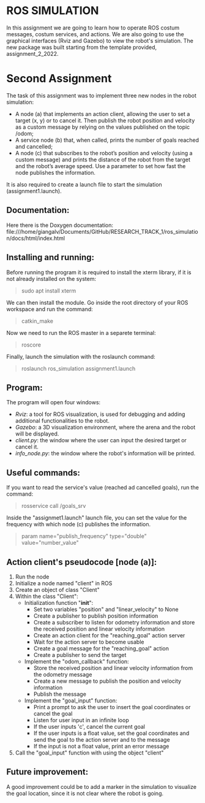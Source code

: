 ROS SIMULATION
===================

In this assignment we are going to learn how to operate ROS costum messages, costum services, and actions. We are also going to use the graphical interfaces (Rviz and Gazebo) to view the robot's simulation. The new package was built starting from the template provided, assignment_2_2022.

Second Assignment
===================
The task of this assignment was to implement three new nodes in the robot simulation:

* A node (a) that implements an action client, allowing the user to set a target (x, y) or to cancel it. Then publish the robot position and velocity as a custom message by relying on the values published on the topic /odom;
* A service node (b) that, when called, prints the number of goals reached and cancelled;
* A node (c) that subscribes to the robot’s position and velocity (using a custom message) and prints the distance of the robot from the target and the robot’s average speed. Use a parameter to set how fast the node publishes the information.

It is also required to create a launch file to start the simulation (assignment1.launch).

Documentation:
----------------

Here there is the Doxygen documentation: file:///home/giangalv/Documents/GitHub/RESEARCH_TRACK_1/ros_simulation/docs/html/index.html

Installing and running:
-----------------------

Before running the program it is required to install the xterm library, if it is not already installed on the system:

> sudo apt install xterm

We can then install the module. Go inside the root directory of your ROS workspace and run the command:

> catkin_make

Now we need to run the ROS master in a separete terminal:

> roscore

Finally, launch the simulation with the roslaunch command:

> roslaunch ros_simulation assignment1.launch

Program:
---------

The program will open four windows:

- *Rviz*: a tool for ROS visualization, is used for debugging and adding additional functionalities to the robot.
- *Gazebo*: a 3D visualization environment, where the arena and the robot will be displayed.
- *client.py*: the window where the user can input the desired target or cancel it.
- *info_node.py*: the window where the robot's information will be printed.

Useful commands:
------------------

If you want to read the service's value (reached ad cancelled goals), run the command:

> rosservice call /goals_srv

Inside the "assignmet1.launch" launch file, you can set the value for the frequency with which node (c) publishes the information.

> param name="publish_frequency" type="double" value="number_value" 

Action client's pseudocode [node (a)]:
----------------------------

1. Run the node
2. Initialize a node named "client" in ROS
3. Create an object of class "Client"
4. Within the class "Client":
   * Initialization function "__init__":
      - Set two variables "position" and "linear_velocity" to None
      - Create a publisher to publish position information
      - Create a subscriber to listen for odometry information and store the received position and linear velocity information
      - Create an action client for the "reaching_goal" action server
      - Wait for the action server to become usable
      - Create a goal message for the "reaching_goal" action
      - Create a publisher to send the target
   * Implement the "odom_callback" function:
      - Store the received position and linear velocity information from the odometry message
      - Create a new message to publish the position and velocity information
      - Publish the message
   * Implement the "goal_input" function:
      - Print a prompt to ask the user to insert the goal coordinates or cancel the goal
      - Listen for user input in an infinite loop
      - If the user inputs 'c', cancel the current goal
      - If the user inputs is a float value, set the goal coordinates and send the goal to the action server and to the message
      - If the input is not a float value, print an error message
5. Call the "goal_input" function with using the object "client"

Future improvement:
-------------------
A good improvement could be to add a marker in the simulation to visualize the goal location, since it is not clear where the robot is going.

